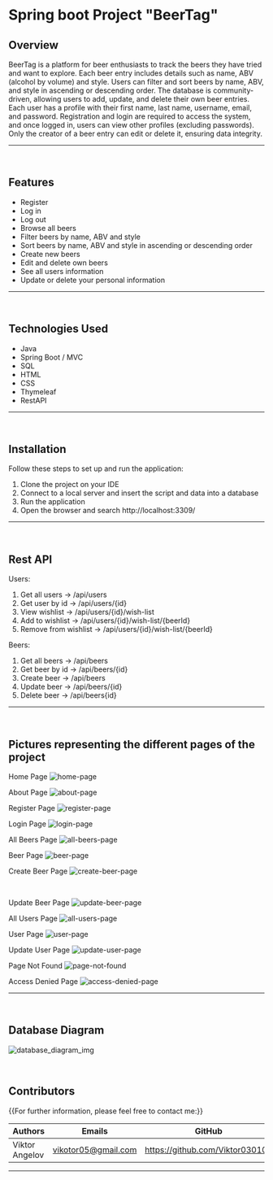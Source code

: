 # Spring boot Project "BeerTag"

## Overview

BeerTag is a platform for beer enthusiasts to track the beers they have tried and want to explore. Each beer entry includes details such as name, ABV (alcohol by volume) and style. Users can filter and sort beers by name, ABV, and style in ascending or descending order. The database is community-driven, allowing users to add, update, and delete their own beer entries. Each user has a profile with their first name, last name, username, email, and password. Registration and login are required to access the system, and once logged in, users can view other profiles (excluding passwords). Only the creator of a beer entry can edit or delete it, ensuring data integrity.


---
<br>

## Features

- Register
- Log in
- Log out
- Browse all beers
- Filter beers by name, ABV and style
- Sort beers by name, ABV and style in ascending or descending order
- Create new beers
- Edit and delete own beers
- See all users information
- Update or delete your personal information


---
<br>

## Technologies Used

- Java
- Spring Boot / MVC
- SQL 
- HTML
- CSS
- Thymeleaf
- RestAPI


---
<br />

## Installation

Follow these steps to set up and run the application:

1. Clone the project on your IDE
2. Connect to a local server and insert the script and data into a database
2. Run the application
2. Open the browser and search http://localhost:3309/


---
<br>

## Rest API

Users:
1. Get all users         -> /api/users
2. Get user by id        ->  /api/users/{id}
3. View wishlist         -> /api/users/{id}/wish-list
4. Add to wishlist       -> /api/users/{id}/wish-list/{beerId}
5. Remove from wishlist  -> /api/users/{id}/wish-list/{beerId}

Beers:
1. Get all beers   -> /api/beers
2. Get beer by id  -> /api/beers/{id}
3. Create beer     -> /api/beers
4. Update beer     -> /api/beers/{id}
5. Delete beer     -> /api/beers{id}


---
<br />

## Pictures representing the different pages of the project

Home Page
![home-page](https://github.com/user-attachments/assets/245d3c3b-4339-45be-a6d7-508d1e914338)
<br />

About Page
![about-page](https://github.com/user-attachments/assets/fd942bd8-a71c-497b-8cce-40abae5728ea)
<br />

Register Page
![register-page](https://github.com/user-attachments/assets/d548c69d-70e1-4548-9653-40ab68b1458f)
<br />

Login Page
![login-page](https://github.com/user-attachments/assets/c7283fe9-6c02-4af7-a884-970ea43dae7a)
<br />

All Beers Page
![all-beers-page](https://github.com/user-attachments/assets/4a215191-9b25-41ba-8e6d-f04e74533647)
<br />

Beer Page
![beer-page](https://github.com/user-attachments/assets/6f7676cd-bc8d-4c36-9d80-16af154fa90f)
<br />

Create Beer Page
![create-beer-page](https://github.com/user-attachments/assets/716e5fae-e290-4d50-993e-fef9fc711430)

<br />

Update Beer Page
![update-beer-page](https://github.com/user-attachments/assets/d9d7eca6-9ea0-4e0b-8875-60028d167b75)
<br />

All Users Page
![all-users-page](https://github.com/user-attachments/assets/1254a499-5f94-4149-af5a-7cbe1fc24be6)
<br />

User Page
![user-page](https://github.com/user-attachments/assets/410a4453-0d0f-4402-8293-e72b0942efc3)
<br />

Update User Page
![update-user-page](https://github.com/user-attachments/assets/2bff7b8f-d9a4-46ea-88c9-fdd7c164a8fa)
<br />

Page Not Found
![page-not-found](https://github.com/user-attachments/assets/2859c8ae-4d1e-4a0f-89c1-dc9727290c44)
<br />

Access Denied Page
![access-denied-page](https://github.com/user-attachments/assets/0ce0ea34-2376-4944-9255-5fd45b4597af)


---
<br />

## Database Diagram

![database_diagram_img](https://github.com/user-attachments/assets/f0b32368-755c-4cb0-9acf-4f985840481f)



<br>

## Contributors
{{For further information, please feel free to contact me:}}

| Authors         | Emails               | GitHub                           |
| --------------  | -------------------  |--------------------------------  |
| Viktor Angelov  | vikotor05@gmail.com  | https://github.com/Viktor030105  |


---
<br />
